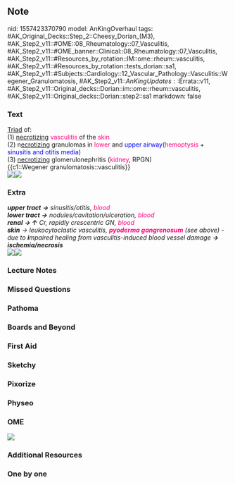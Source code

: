 ## Note
nid: 1557423370790
model: AnKingOverhaul
tags: #AK_Original_Decks::Step_2::Cheesy_Dorian_(M3), #AK_Step2_v11::#OME::08_Rheumatology::07_Vasculitis, #AK_Step2_v11::#OME_banner::Clinical::08_Rheumatology::07_Vasculitis, #AK_Step2_v11::#Resources_by_rotation::IM::ome::rheum::vasculitis, #AK_Step2_v11::#Resources_by_rotation::tests_dorian::sa1, #AK_Step2_v11::#Subjects::Cardiology::12_Vascular_Pathology::Vasculitis::Wegener_Granulomatosis, #AK_Step2_v11::$AnKingUpdates::$Errata::v11, #AK_Step2_v11::Original_decks::Dorian::im::ome::rheum::vasculitis, #AK_Step2_v11::Original_decks::Dorian::step2::sa1
markdown: false

### Text
<div>
  <u>Triad</u> of:
</div>
<div>
  <div>
    (1) <u>necrotizing</u> <font color="#FC0280">vasculitis</font>
    of the <font color="#FC0280">skin</font>
  </div>
  <div>
    (2) n<u>ecrotizing</u> granulomas in <font color=
    "#FC0280">lower</font> and <font color="#0000FF">upper
    airway</font>(<font color="#FC0280">hemoptysis</font> +
    <font color="#0000FF">sinusitis and otitis media</font>)
  </div>
  <div>
    (3) <u>necrotizing</u> glomerulonephritis (<font color=
    "#FC0280">kidney</font>, RPGN)
  </div>
  <div>
    {{c1::Wegener granulomatosis::vasculitis}}
  </div>
</div>
<div><img src="big_5081d9323b52f.jpg" style="" class=""><img src=
"yikes%20(3).png" style="" class=""></div>

### Extra
<div>
  <div>
    <i><b style="font-weight: bold;">upper tract</b> <b>→</b>
    sinusitis/otitis, <font color="#FC0280">blood</font></i>
  </div>
  <div>
    <i><b style="font-weight: bold;">lower tract</b> <b>→</b>
    nodules/cavitation/ulceration, <font color=
    "#FC0280">blood</font></i>
  </div>
  <div>
    <i><b style="font-weight: bold;">renal</b> <b>→ ↑</b> Cr,
    rapidly crescentric GN, <font color="#FC0280">blood</font></i>
  </div>
  <div>
    <i><b>skin</b> → leukocytoclastic vasculitis, <font color=
    "#FC0280"><b>pyoderma gangrenosum</b></font> (see above) - due
    to <b>i</b>mpaired healing from vasculitis-induced blood vessel
    damage <b>→ ischemia/necrosis</b></i>
  </div>
</div>
<div>
  <b><img src="gwp.png"><img src="paste-3313313865793537.jpg"></b>
</div>

### Lecture Notes


### Missed Questions


### Pathoma


### Boards and Beyond


### First Aid


### Sketchy


### Pixorize


### Physeo


### OME
<div class="ome-widget">
  <a href=
  "https://onlinemeded.org/spa/rheumatology/vasculitis/acquire?ref=anki">
  <img src="_OME_AnkiFlashcards_Lesson_1.png"></a>
</div>

### Additional Resources


### One by one

